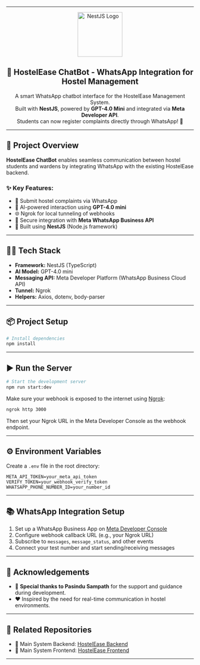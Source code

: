 
---

<p align="center">
  <a href="https://nestjs.com/" target="blank"><img src="https://nestjs.com/img/logo-small.svg" width="120" alt="NestJS Logo" /></a>
</p>

<h2 align="center">📱 HostelEase ChatBot - WhatsApp Integration for Hostel Management</h2>

<p align="center">
A smart WhatsApp chatbot interface for the HostelEase Management System.<br>
Built with <b>NestJS</b>, powered by <b>GPT-4.0 Mini</b> and integrated via <b>Meta Developer API</b>.<br>
Students can now register complaints directly through WhatsApp! 💬
</p>

---

## 🚀 Project Overview

**HostelEase ChatBot** enables seamless communication between hostel students and wardens by integrating WhatsApp with the existing HostelEase backend.

### ✨ Key Features:

* 📲 Submit hostel complaints via WhatsApp
* 🤖 AI-powered interaction using **GPT-4.0 mini**
* 🌐 Ngrok for local tunneling of webhooks
* 🔐 Secure integration with **Meta WhatsApp Business API**
* 🧠 Built using **NestJS** (Node.js framework)

---

## 🧑‍💻 Tech Stack

* **Framework:** NestJS (TypeScript)
* **AI Model:** GPT-4.0 mini
* **Messaging API:** Meta Developer Platform (WhatsApp Business Cloud API)
* **Tunnel:** Ngrok
* **Helpers:** Axios, dotenv, body-parser

---

## 📦 Project Setup

```bash
# Install dependencies
npm install
```

---

## ▶️ Run the Server

```bash
# Start the development server
npm run start:dev
```

Make sure your webhook is exposed to the internet using [Ngrok](https://ngrok.com/):

```bash
ngrok http 3000
```

Then set your Ngrok URL in the Meta Developer Console as the webhook endpoint.

---

## ⚙️ Environment Variables

Create a `.env` file in the root directory:

```
META_API_TOKEN=your_meta_api_token
VERIFY_TOKEN=your_webhook_verify_token
WHATSAPP_PHONE_NUMBER_ID=your_number_id
```

---

## 📚 WhatsApp Integration Setup

1. Set up a WhatsApp Business App on [Meta Developer Console](https://developers.facebook.com/)
2. Configure webhook callback URL (e.g., your Ngrok URL)
3. Subscribe to `messages`, `message_status`, and other events
4. Connect your test number and start sending/receiving messages

---

## 🤝 Acknowledgements

* 🙌 **Special thanks to Pasindu Sampath** for the support and guidance during development.
* ❤️ Inspired by the need for real-time communication in hostel environments.

---

## 🔗 Related Repositories

* 🎯 Main System Backend: [HostelEase Backend](https://github.com/your-backend-link)
* 🎯 Main System Frontend: [HostelEase Frontend](https://github.com/your-frontend-link)

---


